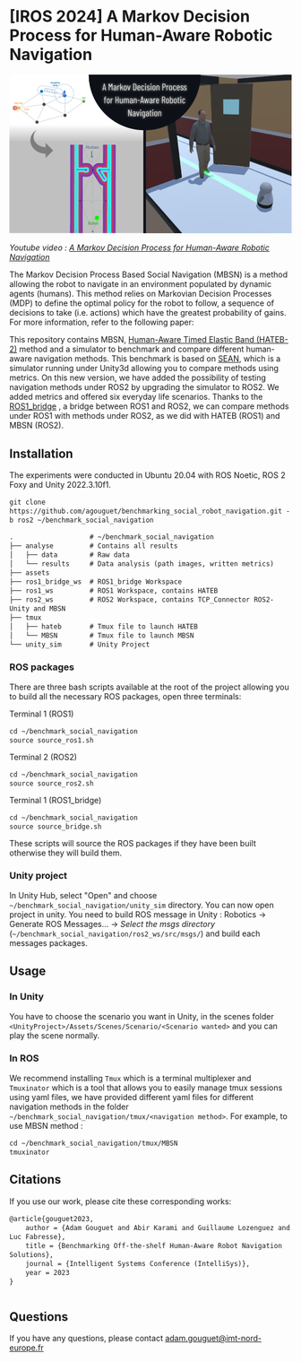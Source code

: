 # [IROS 2024] A Markov Decision Process for Human-Aware Robotic Navigation

<p align="center">
    <img src="./assets/illustration.png">
</p>

*Youtube video : [A Markov Decision Process for Human-Aware Robotic Navigation]()*

The Markov Decision Process Based Social Navigation (MBSN) is a method allowing the robot to navigate in an environment populated by dynamic agents (humans).
This method relies on Markovian Decision Processes (MDP) to define the optimal policy for the robot to follow, a sequence of decisions to take (i.e. actions) which have the greatest probability of gains. For more information, refer to the following paper:

This repository contains MBSN, [Human-Aware Timed Elastic Band (HATEB-2)](https://github.com/sphanit/cohan_planner_multi) method and a simulator to benchmark and compare different human-aware navigation methods.
This benchmark is based on [SEAN](https://sean.interactive-machines.com), which is a simulator running under Unity3d allowing you to compare methods using metrics.
On this new version, we have added the possibility of testing navigation methods under ROS2 by upgrading the simulator to ROS2. We added metrics and offered six everyday life scenarios.
Thanks to the [ROS1_bridge](https://github.com/ros2/ros1_bridge) , a bridge between ROS1 and ROS2, we can compare methods under ROS1 with methods under ROS2, as we did with HATEB (ROS1) and MBSN (ROS2).


## Installation

The experiments were conducted in Ubuntu 20.04 with ROS Noetic, ROS 2 Foxy and Unity 2022.3.10f1.

```console
git clone https://github.com/agouguet/benchmarking_social_robot_navigation.git -b ros2 ~/benchmark_social_navigation
```


```
.                   # ~/benchmark_social_navigation
├── analyse         # Contains all results
│   ├── data        # Raw data
│   └── results     # Data analysis (path images, written metrics)
├── assets
├── ros1_bridge_ws  # ROS1_bridge Workspace
├── ros1_ws         # ROS1 Workspace, contains HATEB
├── ros2_ws         # ROS2 Workspace, contains TCP_Connector ROS2-Unity and MBSN
├── tmux            
│   ├── hateb       # Tmux file to launch HATEB
│   └── MBSN        # Tmux file to launch MBSN
└── unity_sim       # Unity Project

```


### ROS packages

There are three bash scripts available at the root of the project allowing you to build all the necessary ROS packages, open three terminals:

Terminal 1 (ROS1)
```
cd ~/benchmark_social_navigation
source source_ros1.sh
```

Terminal 2 (ROS2)
```
cd ~/benchmark_social_navigation
source source_ros2.sh
```

Terminal 1 (ROS1_bridge)
```
cd ~/benchmark_social_navigation
source source_bridge.sh
```

These scripts will source the ROS packages if they have been built otherwise they will build them.


### Unity project

In Unity Hub, select "Open" and choose ```~/benchmark_social_navigation/unity_sim``` directory. You can now open project in unity. You need to build ROS message in Unity : Robotics -> Generate ROS Messages... -> *Select the msgs directory* (```~/benchmark_social_navigation/ros2_ws/src/msgs/```) and build each messages packages.

## Usage

### In Unity

You have to choose the scenario you want in Unity, in the scenes folder  ```<UnityProject>/Assets/Scenes/Scenario/<Scenario wanted>``` and you can play the scene normally.

### In ROS

We recommend installing ```Tmux``` which is a terminal multiplexer and ```Tmuxinator``` which is a tool that allows you to easily manage tmux sessions using yaml files, we have provided different yaml files for different navigation methods in the folder ```~/benchmark_social_navigation/tmux/<navigation method>```. For example, to use MBSN method :

```
cd ~/benchmark_social_navigation/tmux/MBSN
tmuxinator
```



## Citations

If you use our work, please cite these corresponding works:

```
@article{gouguet2023,
    author = {Adam Gouguet and Abir Karami and Guillaume Lozenguez and Luc Fabresse},
    title = {Benchmarking Off-the-shelf Human-Aware Robot Navigation Solutions},
    journal = {Intelligent Systems Conference (IntelliSys)},
    year = 2023
}
```

```

```

## Questions

If you have any questions, please contact adam.gouguet@imt-nord-europe.fr
